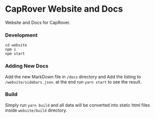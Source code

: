 # CapRover Website and Docs
Website and Docs for CapRover.

### Development

```
cd website
npm i
npm start
```

### Adding New Docs

Add the new MarkDown file in `/docs` directory and Add the listing to `/website/sidebars.json`. at the end run `yarn start` to see the result.


### Build

Simply run `yarn build` and all data will be converted into static html files inside `website/build` directory.
